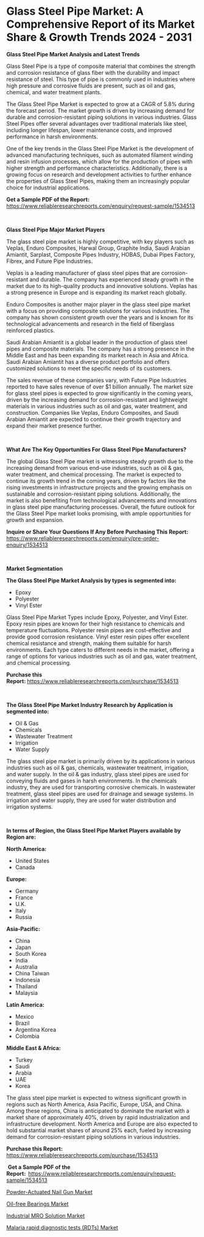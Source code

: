 <p><h1>Glass Steel Pipe Market: A Comprehensive Report of its Market Share & Growth Trends 2024 - 2031</h1></p><p><strong>Glass Steel Pipe Market Analysis and Latest Trends</strong></p>
<p><p>Glass Steel Pipe is a type of composite material that combines the strength and corrosion resistance of glass fiber with the durability and impact resistance of steel. This type of pipe is commonly used in industries where high pressure and corrosive fluids are present, such as oil and gas, chemical, and water treatment plants.</p><p>The Glass Steel Pipe Market is expected to grow at a CAGR of 5.8% during the forecast period. The market growth is driven by increasing demand for durable and corrosion-resistant piping solutions in various industries. Glass Steel Pipes offer several advantages over traditional materials like steel, including longer lifespan, lower maintenance costs, and improved performance in harsh environments.</p><p>One of the key trends in the Glass Steel Pipe Market is the development of advanced manufacturing techniques, such as automated filament winding and resin infusion processes, which allow for the production of pipes with higher strength and performance characteristics. Additionally, there is a growing focus on research and development activities to further enhance the properties of Glass Steel Pipes, making them an increasingly popular choice for industrial applications.</p></p>
<p><strong>Get a Sample PDF of the Report:&nbsp;</strong> <a href="https://www.reliableresearchreports.com/enquiry/request-sample/1534513">https://www.reliableresearchreports.com/enquiry/request-sample/1534513</a></p>
<p>&nbsp;</p>
<p><strong>Glass Steel Pipe Major Market Players</strong></p>
<p><p>The glass steel pipe market is highly competitive, with key players such as Veplas, Enduro Composites, Harwal Group, Graphite India, Saudi Arabian Amiantit, Sarplast, Composite Pipes Industry, HOBAS, Dubai Pipes Factory, Fibrex, and Future Pipe Industries. </p><p>Veplas is a leading manufacturer of glass steel pipes that are corrosion-resistant and durable. The company has experienced steady growth in the market due to its high-quality products and innovative solutions. Veplas has a strong presence in Europe and is expanding its market reach globally.</p><p>Enduro Composites is another major player in the glass steel pipe market with a focus on providing composite solutions for various industries. The company has shown consistent growth over the years and is known for its technological advancements and research in the field of fiberglass reinforced plastics.</p><p>Saudi Arabian Amiantit is a global leader in the production of glass steel pipes and composite materials. The company has a strong presence in the Middle East and has been expanding its market reach in Asia and Africa. Saudi Arabian Amiantit has a diverse product portfolio and offers customized solutions to meet the specific needs of its customers.</p><p>The sales revenue of these companies vary, with Future Pipe Industries reported to have sales revenue of over $1 billion annually. The market size for glass steel pipes is expected to grow significantly in the coming years, driven by the increasing demand for corrosion-resistant and lightweight materials in various industries such as oil and gas, water treatment, and construction. Companies like Veplas, Enduro Composites, and Saudi Arabian Amiantit are expected to continue their growth trajectory and expand their market presence further.</p></p>
<p>&nbsp;</p>
<p><strong>What Are The Key Opportunities For Glass Steel Pipe Manufacturers?</strong></p>
<p><p>The global Glass Steel Pipe market is witnessing steady growth due to the increasing demand from various end-use industries, such as oil & gas, water treatment, and chemical processing. The market is expected to continue its growth trend in the coming years, driven by factors like the rising investments in infrastructure projects and the growing emphasis on sustainable and corrosion-resistant piping solutions. Additionally, the market is also benefiting from technological advancements and innovations in glass steel pipe manufacturing processes. Overall, the future outlook for the Glass Steel Pipe market looks promising, with ample opportunities for growth and expansion.</p></p>
<p><strong>Inquire or Share Your Questions If Any Before Purchasing This Report:</strong> <a href="https://www.reliableresearchreports.com/enquiry/pre-order-enquiry/1534513">https://www.reliableresearchreports.com/enquiry/pre-order-enquiry/1534513</a></p>
<p>&nbsp;</p>
<p><strong>Market Segmentation</strong></p>
<p><strong>The Glass Steel Pipe Market Analysis by types is segmented into:</strong></p>
<p><ul><li>Epoxy</li><li>Polyester</li><li>Vinyl Ester</li></ul></p>
<p><p>Glass Steel Pipe Market Types include Epoxy, Polyester, and Vinyl Ester. Epoxy resin pipes are known for their high resistance to chemicals and temperature fluctuations. Polyester resin pipes are cost-effective and provide good corrosion resistance. Vinyl ester resin pipes offer excellent chemical resistance and strength, making them suitable for harsh environments. Each type caters to different needs in the market, offering a range of options for various industries such as oil and gas, water treatment, and chemical processing.</p></p>
<p><strong>Purchase this Report:&nbsp;</strong><a href="https://www.reliableresearchreports.com/purchase/1534513">https://www.reliableresearchreports.com/purchase/1534513</a></p>
<p>&nbsp;</p>
<p><strong>The Glass Steel Pipe Market Industry Research by Application is segmented into:</strong></p>
<p><ul><li>Oil & Gas</li><li>Chemicals</li><li>Wastewater Treatment</li><li>Irrigation</li><li>Water Supply</li></ul></p>
<p><p>The glass steel pipe market is primarily driven by its applications in various industries such as oil & gas, chemicals, wastewater treatment, irrigation, and water supply. In the oil & gas industry, glass steel pipes are used for conveying fluids and gases in harsh environments. In the chemicals industry, they are used for transporting corrosive chemicals. In wastewater treatment, glass steel pipes are used for drainage and sewage systems. In irrigation and water supply, they are used for water distribution and irrigation systems.</p></p>
<p>&nbsp;</p>
<p><strong>In terms of Region, the Glass Steel Pipe Market Players available by Region are:</strong></p>
<p>
    <p> <strong> North America: </strong>
        <ul>
            <li>United States</li>
            <li>Canada</li>
        </ul>
        </p> 
    <p> <strong> Europe: </strong>
        <ul>
            <li>Germany</li>
            <li>France</li>
            <li>U.K.</li>
            <li>Italy</li>
            <li>Russia</li>
        </ul>
        </p> 
    <p> <strong> Asia-Pacific: </strong>
        <ul>
            <li>China</li>
            <li>Japan</li>
            <li>South Korea</li>
            <li>India</li>
            <li>Australia</li>
            <li>China Taiwan</li>
            <li>Indonesia</li>
            <li>Thailand</li>
            <li>Malaysia</li>
        </ul>
        </p> 
    <p> <strong> Latin America: </strong>
        <ul>
            <li>Mexico</li>
            <li>Brazil</li>
            <li>Argentina Korea</li>
            <li>Colombia</li>
        </ul>
        </p> 
    <p> <strong> Middle East & Africa: </strong>
        <ul>
            <li>Turkey</li>
            <li>Saudi</li>
            <li>Arabia</li>
            <li>UAE</li>
            <li>Korea</li>
        </ul>
    </p>
    </p>
<p><p>The glass steel pipe market is expected to witness significant growth in regions such as North America, Asia Pacific, Europe, USA, and China. Among these regions, China is anticipated to dominate the market with a market share of approximately 40%, driven by rapid industrialization and infrastructure development. North America and Europe are also expected to hold substantial market shares of around 25% each, fueled by increasing demand for corrosion-resistant piping solutions in various industries.</p></p>
<p><strong>Purchase this Report: </strong><a href="https://www.reliableresearchreports.com/purchase/1534513">https://www.reliableresearchreports.com/purchase/1534513</a></p>
<p>&nbsp;<strong>Get a Sample PDF of the Report:&nbsp;&nbsp;</strong><a href="https://www.reliableresearchreports.com/enquiry/request-sample/1534513">https://www.reliableresearchreports.com/enquiry/request-sample/1534513</a></p>
<p><strong></strong></p>
<p><p><a href="https://view.publitas.com/reportprime-1/powder-actuated-nail-gun-market-dynamics-2023-2030-also-about-its-market-trends-projections-and-opportunities/">Powder-Actuated Nail Gun Market</a></p><p><a href="https://view.publitas.com/reportprime-1/insights-into-oil-free-bearings-market-size-analysing-market-share-trends-and-growth-from-2023-to-2030/">Oil-free Bearings Market</a></p><p><a href="https://zircon-bluebell-299.notion.site/Industrial-MRO-Solution-Market-Size-Market-Share-and-Global-Market-Analysis-Report-2024-2031-e18185cc8eca4bf2b40579c5d0664eaf">Industrial MRO Solution Market</a></p><p><a href="https://view.publitas.com/reportprime-1/malaria-rapid-diagnostic-tests-rdts-market-a-comprehensive-report-of-its-market-share-growth-trends-2023-2030/">Malaria rapid diagnostic tests (RDTs) Market</a></p></p>
